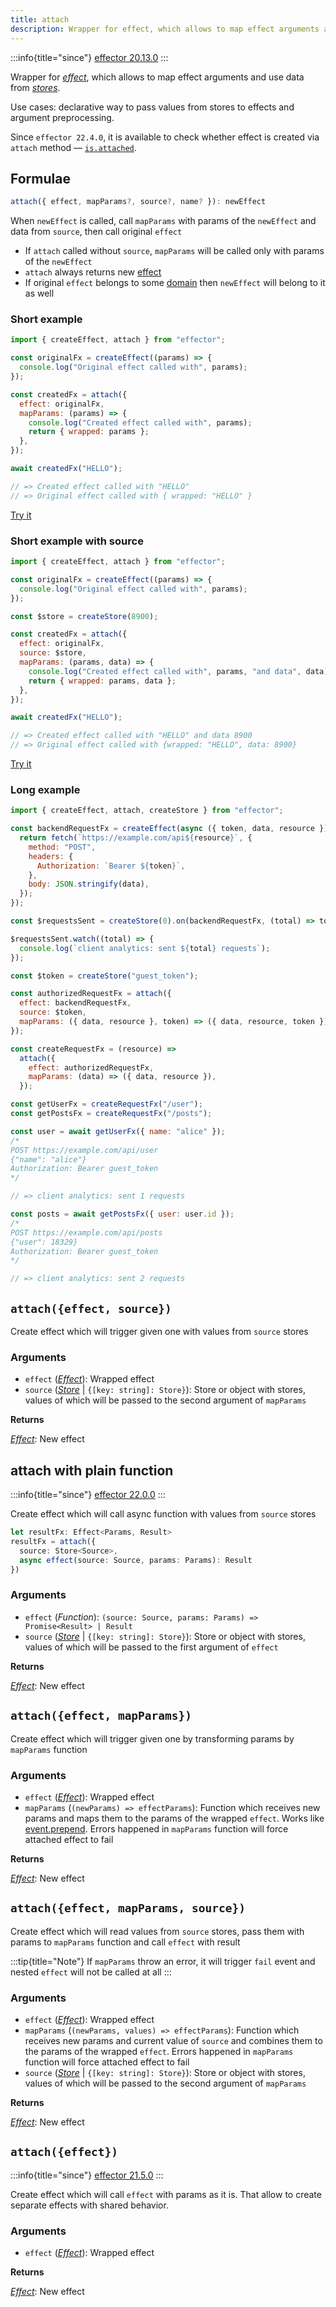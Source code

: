 ```yaml
---
title: attach
description: Wrapper for effect, which allows to map effect arguments and use data from stores.
---
```


:::info{title="since"}
[effector 20.13.0](https://changelog.effector.dev/#effector-20-13-0)
:::

Wrapper for [_effect_](/en/api/effector/Effect), which allows to map effect arguments and use data from [_stores_](/en/api/effector/Store).

Use cases: declarative way to pass values from stores to effects and argument preprocessing.

Since `effector 22.4.0`, it is available to check whether effect is created via `attach` method — [`is.attached`](/en/api/effector/is#isattachedvalue).

## Formulae

```ts
attach({ effect, mapParams?, source?, name? }): newEffect
```

When `newEffect` is called, call `mapParams` with params of the `newEffect` and data from `source`, then call original `effect`

- If `attach` called without `source`, `mapParams` will be called only with params of the `newEffect`
- `attach` always returns new [effect](/en/api/effector/Effect)
- If original `effect` belongs to some [domain](/en/api/effector/Domain) then `newEffect` will belong to it as well

### Short example

```js
import { createEffect, attach } from "effector";

const originalFx = createEffect((params) => {
  console.log("Original effect called with", params);
});

const createdFx = attach({
  effect: originalFx,
  mapParams: (params) => {
    console.log("Created effect called with", params);
    return { wrapped: params };
  },
});

await createdFx("HELLO");

// => Created effect called with "HELLO"
// => Original effect called with { wrapped: "HELLO" }
```

[Try it](https://share.effector.dev/MpAfRBRi)

### Short example with source

```js
import { createEffect, attach } from "effector";

const originalFx = createEffect((params) => {
  console.log("Original effect called with", params);
});

const $store = createStore(8900);

const createdFx = attach({
  effect: originalFx,
  source: $store,
  mapParams: (params, data) => {
    console.log("Created effect called with", params, "and data", data);
    return { wrapped: params, data };
  },
});

await createdFx("HELLO");

// => Created effect called with "HELLO" and data 8900
// => Original effect called with {wrapped: "HELLO", data: 8900}
```

[Try it](https://share.effector.dev/3y20Z4I3)

### Long example

```js
import { createEffect, attach, createStore } from "effector";

const backendRequestFx = createEffect(async ({ token, data, resource }) => {
  return fetch(`https://example.com/api${resource}`, {
    method: "POST",
    headers: {
      Authorization: `Bearer ${token}`,
    },
    body: JSON.stringify(data),
  });
});

const $requestsSent = createStore(0).on(backendRequestFx, (total) => total + 1);

$requestsSent.watch((total) => {
  console.log(`client analytics: sent ${total} requests`);
});

const $token = createStore("guest_token");

const authorizedRequestFx = attach({
  effect: backendRequestFx,
  source: $token,
  mapParams: ({ data, resource }, token) => ({ data, resource, token }),
});

const createRequestFx = (resource) =>
  attach({
    effect: authorizedRequestFx,
    mapParams: (data) => ({ data, resource }),
  });

const getUserFx = createRequestFx("/user");
const getPostsFx = createRequestFx("/posts");

const user = await getUserFx({ name: "alice" });
/*
POST https://example.com/api/user
{"name": "alice"}
Authorization: Bearer guest_token
*/

// => client analytics: sent 1 requests

const posts = await getPostsFx({ user: user.id });
/*
POST https://example.com/api/posts
{"user": 18329}
Authorization: Bearer guest_token
*/

// => client analytics: sent 2 requests
```

## `attach({effect, source})`

Create effect which will trigger given one with values from `source` stores

### Arguments

- `effect` ([_Effect_](/en/api/effector/Effect)): Wrapped effect
- `source` ([_Store_](/en/api/effector/Store) | `{[key: string]: Store}`): Store or object with stores, values of which will be passed to the second argument of `mapParams`

**Returns**

[_Effect_](/en/api/effector/Effect): New effect

## attach with plain function

:::info{title="since"}
[effector 22.0.0](https://changelog.effector.dev/#effector-22-0-0)
:::

Create effect which will call async function with values from `source` stores

```ts
let resultFx: Effect<Params, Result>
resultFx = attach({
  source: Store<Source>,
  async effect(source: Source, params: Params): Result
})
```

### Arguments

- `effect` (_Function_): `(source: Source, params: Params) => Promise<Result> | Result`
- `source` ([_Store_](/en/api/effector/Store) | `{[key: string]: Store}`): Store or object with stores, values of which will be passed to the first argument of `effect`

**Returns**

[_Effect_](/en/api/effector/Effect): New effect

## `attach({effect, mapParams})`

Create effect which will trigger given one by transforming params by `mapParams` function

### Arguments

- `effect` ([_Effect_](/en/api/effector/Effect)): Wrapped effect
- `mapParams` (`(newParams) => effectParams`): Function which receives new params and maps them to the params of the wrapped `effect`. Works like [event.prepend](/en/api/effector/Event#prependfn). Errors happened in `mapParams` function will force attached effect to fail

**Returns**

[_Effect_](/en/api/effector/Effect): New effect

## `attach({effect, mapParams, source})`

Create effect which will read values from `source` stores, pass them with params to `mapParams` function and call `effect` with result

:::tip{title="Note"}
If `mapParams` throw an error, it will trigger `fail` event and nested `effect` will not be called at all
:::

### Arguments

- `effect` ([_Effect_](/en/api/effector/Effect)): Wrapped effect
- `mapParams` (`(newParams, values) => effectParams`): Function which receives new params and current value of `source` and combines them to the params of the wrapped `effect`. Errors happened in `mapParams` function will force attached effect to fail
- `source` ([_Store_](/en/api/effector/Store) | `{[key: string]: Store}`): Store or object with stores, values of which will be passed to the second argument of `mapParams`

**Returns**

[_Effect_](/en/api/effector/Effect): New effect

## `attach({effect})`

:::info{title="since"}
[effector 21.5.0](https://changelog.effector.dev/#effector-21-5-0)
:::

Create effect which will call `effect` with params as it is. That allow to create separate effects with shared behavior.

### Arguments

- `effect` ([_Effect_](/en/api/effector/Effect)): Wrapped effect

**Returns**

[_Effect_](/en/api/effector/Effect): New effect
